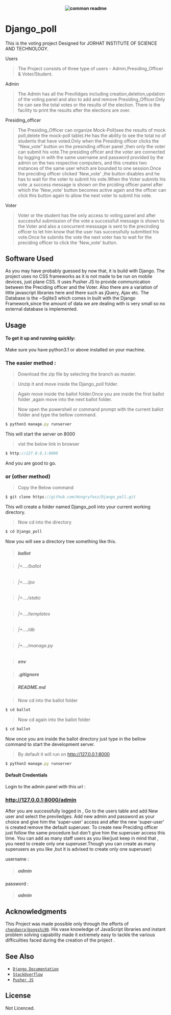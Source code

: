 <h4 align="center">
  <img alt="common readme" src="master/Django_poll/ballot/ballot/static/django.png">
</h4>

# Django_poll

This is the voting project Designed for JORHAT INSTITUTE OF SCIENCE AND TECHNOLOGY.


Users


>The Project consists of three type of users - Admin,Presiding_Officer & Voter/Student.


Admin 


>The Admin has all the Previlidges including creation,deletion,updation of the voting panel and also to add and remove Presiding_Officer.Only he can see the total votes or the results of the election. There is the facility to print the results after the elections are over.


Presiding_officer


>The Presiding_Officer can organize Mock-Poll(see the results of mock poll,delete the mock-poll table).He has the ability to see the total no of students that have voted.Only when the Presiding officer clicks the "New_vote" button on the presinding officer panel ,then only the voter can submit his vote.The presiding officer and the voter are connected by logging in with the same username and password provided by the admin on the two respective computers, and this creates two instances of the same user which are bounded to one session.Once the preciding officer clicked 'New_vote' ,the button disables and he has to wait for the voter to submit his vote.When the Voter submits his vote ,a success message is shown on the prciding officer panel after which the 'New_vote' button becomes active again and the officer can click this button again to allow the next voter to submit his vote. 


Voter

>Voter or the student has the only access to voting panel and after successful submission of the vote a successfull message is shown to the Voter and also a concurrent messsage is sent to the precinding officer to let him know that the user has successfully submitted his vote.Once he submits the vote the next voter has to wait for the preciding officer to click the 'New_vote' button.

## Software Used


As you may have probably guessed by now that, it is build with Django. The project uses no CSS frameworks as it is not made to be run on mobile devices, just plane CSS. It uses Pusher JS to provide communication between the Preciding officer and the Voter. Also there are a variation of little javascript libraries here and there such as jQuery, Ajax etc. The Database is the ~Sqlite3 which comes in built with the Django Framework,since the amount of data we are dealing with is very small so no external database is implemented.  



## Usage

#### To get it up and running quickly:
Make sure you have python3.1 or above installed on your machine.


### The easier method :




> Download the zip file by selecting the branch as master.


> Unzip it and move inside the Django_poll folder.


> Again move inside the ballot folder.Once you are inside the first ballot folder ,again move into the next ballot folder.


> Now open the powershell or command prompt with the current ballot folder and type the bellow command.


```javascript
$ python3 manage.py runserver
```
This will start the server on 8000
> vist the below link in browser 
```javascript 
$ http://127.0.0.1:8000
 ```

And you are good to go.




### or (other method)
> Copy the Below command
```javascript
$ git clone https://github.com/Hungryfoxz/Django_poll.git
```
This will create a folder named Django_poll into your current working directory.
> Now cd into the directory 
```javascript
$ cd Django_poll
```
Now you will see a directory tree something like this.
>##### ballot


>######    |+..../ballot


>######    |+..../po


>######    |+..../static


>######    |+..../templates


>######    |+..../db


>######    |+..../manage.py


>##### env


>##### .gitignore


>##### README.md



> Now cd into the ballot folder 

```javascript
$ cd ballot
```
> Now cd again into the ballot folder 

```javascript
$ cd ballot
```

Now once you are inside the ballot directory just type in the bellow command to start the development server.
> By default it will run on http://127.0.0.1:8000
```javascript
$ python3 manage.py runserver
```


#### Default Credentials

Login to the admin panel with this url : 
### http://127.0.0.1:8000/admin
After you are successfully logged in , Go to the users table and add New user and select the previledges. Add new admin and password as your choice and give him the 'super-user' access and after the new 'super-user' is created remove the default superuser.
 To create new Preciding officer just follow the same procedure but don't give him the superuser access this time. You can add as many staff users as you like(just keep in mind that , you need to create only one superuser.Though you can create as many superusers as you like ,but it is advised to create only one superuser)


username :
> ##### admin


password :
> ##### admin


## Acknowledgments

This Project was made possible only through the efforts of [`chandanrajbongshi99`](https://github.com/chandanrajbongshi99). His vase knowledge of JavaScript libraries and instant problem solving capability made it extremely easy to tackle the various difficulities faced during the creation of the project . 

## See Also

- [`Django Documentation`](https://github.com/noffle/common-readme)
- [`StackOverflow`](https://stackoverflow.com)
- [`Pusher JS`](https://pusher.com/docs/channels/getting_started/javascript)

## License

Not Licenced.<h4 align="center">
 
